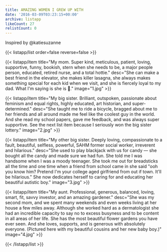 ```yaml
---
title: AMAZING WOMEN I GREW UP WITH
date: '2016-03-09T03:23:15+00:00'
archive: listapp
likeCount: 27
relistCount: 0
---
```


Inspired by @katiesuzanne

<!--more-->

{{< listapp/list order=false reverse=false >}}

   {{< listapp/item title="My mom. Super kind, meticulous, patient, loving, supportive, funny, bookish, stern when she needs to be, a major people person, educated, retired nurse, and a total hottie."
      desc="She can make a best friend in the elevator, she makes killer lasagna, she always makes something special for each kid when we visit, and she is fiercely loyal to my dad. What I'm saying is she is 💯."
      image="1.jpg" >}}

   {{< listapp/item title="My big sister. Brilliant, outspoken, passionate about feminism and equal rights, highly educated, art historian, and super-determined."
      desc="She taught me to ride a bicycle, bragged about me to her friends and all around made me feel like the coolest guy in the world. And she read my school papers, gave me feedback, and was always super supportive. See the next list item because I seriously won the big sister lottery."
      image="2.jpg" >}}

   {{< listapp/item title="My other big sister. Deeply loving, compassionate to a fault, beautiful, selfless, powerful, SAHM former social worker, irreverent and hilarious."
      desc="She used to play blackjack with us for candy — she bought all the candy and made sure we had fun. She told me I was handsome when I was a moody teenager. She took me out for breadsticks all the time and one time when a friend from school came in she said \"ooh you know him? Pretend I'm your college aged girlfriend from out if town. It'll be hilarious.\" She now dedicates herself to caring for and educating her beautiful autistic boy."
      image="3.jpg" >}}

   {{< listapp/item title="My aunt. Professional, generous, balanced, loving, smart, fit, savvy investor, and an amazing gardener."
      desc="She was my second mom, and we spent many weekends and even weeks living at her house a few miles away. Although she worked hard as a dermatologist she had an incredible capacity to say no to excess busyness and to be content in all areas of her life. She has the most beautiful flower gardens you have ever seen. And she loves, supports, and is generous with absolutely everyone. (Pictured here with my beautiful cousins and her new baby boy.)"
      image="4.jpg" >}}

{{< /listapp/list >}}
